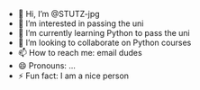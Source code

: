 - 👋 Hi, I’m @STUTZ-jpg
- 👀 I’m interested in passing the uni
- 🌱 I’m currently learning Python to pass the uni
- 💞️ I’m looking to collaborate on Python courses
- 📫 How to reach me: email dudes
- 😄 Pronouns: ...
- ⚡ Fun fact: I am a nice person

<!---
STUTZ-jpg/STUTZ-jpg is a ✨ special ✨ repository because its `README.md` (this file) appears on your GitHub profile.
You can click the Preview link to take a look at your changes.
--->

